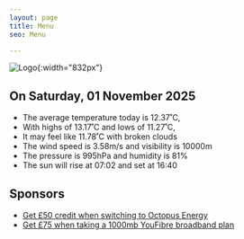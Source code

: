 ```yaml
---
layout: page
title: Menu
seo: Menu

---
```


![Logo](/images/logo.jpg){:width="832px"}

<!-- weather_marker starts -->
## On Saturday, 01 November 2025

- The average temperature today is 12.37˚C,
- With highs of 13.17˚C and lows of 11.27˚C,
- It may feel like 11.78˚C with broken clouds
- The wind speed is 3.58m/s and visibility is 10000m
- The pressure is 995hPa and humidity is 81%
- The sun will rise at 07:02 and set at 16:40

<!-- weather_marker ends -->

## Sponsors

- [Get £50 credit when switching to Octopus Energy](https://bit.ly/3oD1nnS)
- [Get £75 when taking a 1000mb YouFibre broadband plan](https://aklam.io/91zWhU?)
